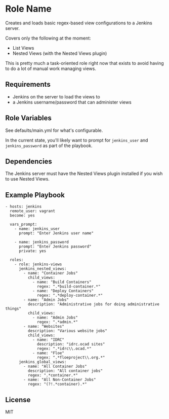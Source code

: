 Role Name
=========

Creates and loads basic regex-based view configurations to a Jenkins server.

Covers only the following at the moment:
- List Views
- Nested Views (with the Nested Views plugin)

This is pretty much a task-oriented role right now that exists to avoid having to do a lot of manual work managing views.

Requirements
------------

- Jenkins on the server to load the views to
- a Jenkins username/password that can administer views

Role Variables
--------------

See defaults/main.yml for what's configurable.

In the current state, you'll likely want to prompt for `jenkins_user` and `jenkins_password` as part of the playbook.

Dependencies
------------

The Jenkins server must have the Nested Views plugin installed if you wish to use Nested Views.

Example Playbook
----------------

```
- hosts: jenkins
  remote_user: vagrant
  become: yes

  vars_prompt:
    - name: jenkins_user
      prompt: "Enter Jenkins user name"

    - name: jenkins_password
      prompt: "Enter Jenkins password"
      private: yes

  roles:
    - role: jenkins-views
      jenkins_nested_views:
        - name: "Container Jobs"
          child_views:
            - name: "Build Containers"
              regex: ".*build-container.*"
            - name: "Deploy Containers"
              regex: ".*deploy-container.*"
        - name: "Admin Jobs"
          description: "Administrative jobs for doing administrative things"
          child_views:
            - name: "Admin Jobs"
              regex: ".*admin.*"
        - name: "Websites"
          description: "Various website jobs"
          child_views:
            - name: "IDRC"
              description: "idrc.ocad sites"
              regex: ".*idrc\\.ocad.*"
            - name: "Floe"
              regex: ".*floeproject\\.org.*"
      jenkins_global_views:
        - name: "All Container Jobs"
          description: "All container jobs"
          regex: ".*container.*"
        - name: "All Non-Container Jobs"
          regex: "(?!.*container).*"
```

License
-------

MIT
